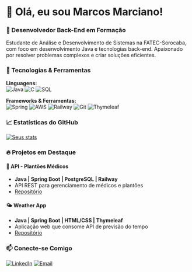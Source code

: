 # 👋 Olá, eu sou Marcos Marciano!

### 🚀 Desenvolvedor Back-End em Formação

Estudante de Análise e Desenvolvimento de Sistemas na FATEC-Sorocaba, com foco em desenvolvimento Java e tecnologias back-end. Apaixonado por resolver problemas complexos e criar soluções eficientes.

### 💼 Tecnologias & Ferramentas

**Linguagens:**  
![Java](https://img.shields.io/badge/Java-ED8B00?style=for-the-badge&logo=java&logoColor=white)
![C](https://img.shields.io/badge/C-00599C?style=for-the-badge&logo=c&logoColor=white)
![SQL](https://img.shields.io/badge/SQL-316192?style=for-the-badge&logo=SQL&logoColor=white)

**Frameworks & Ferramentas:**  
![Spring](https://img.shields.io/badge/Spring-6DB33F?style=for-the-badge&logo=spring&logoColor=white)
![AWS](https://img.shields.io/badge/AWS-FF9900?style=for-the-badge&logo=amazonaws&logoColor=white)
![Railway](https://img.shields.io/badge/Railway-D14836?style=for-the-badge&logo=Railway&logoColor=white)
![Git](https://img.shields.io/badge/Git-F05032?style=for-the-badge&logo=git&logoColor=white)
![Thymeleaf](https://img.shields.io/badge/Thymeleaf-F05032?style=for-the-badge&logo=thymeleaf&logoColor=white)

### 📈 Estatísticas do GitHub
[![Seus stats](https://github-readme-stats.vercel.app/api?username=Erixian&show_icons=true&theme=radical)](https://github.com/Erixian)

### 🔥 Projetos em Destaque

#### 🏥 API - Plantões Médicos
- **Java | Spring Boot | PostgreSQL | Railway**
- API REST para gerenciamento de médicos e plantões
- [Repositório](https://github.com/Erixian/API-para-agenda-de-plantoes-medicos)

#### 🌤️ Weather App
- **Java | Spring Boot | HTML/CSS | Thymeleaf**
- Aplicação web que consome API de previsão do tempo
- [Repositório](https://github.com/Erixian/WeatherApp)

### 📫 Conecte-se Comigo
[![LinkedIn](https://img.shields.io/badge/LinkedIn-0077B5?style=for-the-badge&logo=linkedin&logoColor=white)](https://linkedin.com/in/marcos-marciano-b67633314/)
[![Email](https://img.shields.io/badge/Email-D14836?style=for-the-badge&logo=gmail&logoColor=white)](mailto:marcos.marciano01@fatec.sp.gov.br)
